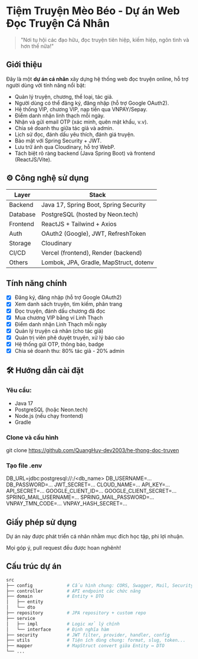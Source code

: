 # Tiệm Truyện Mèo Béo - Dự án Web Đọc Truyện Cá Nhân

> "Nơi tụ hội các đạo hữu, đọc truyện tiên hiệp, kiếm hiệp, ngôn tình và hơn thế nữa!"

## Giới thiệu

Đây là một **dự án cá nhân** xây dựng hệ thống web đọc truyện online, hỗ trợ người dùng với tính năng nổi bật:

- Quản lý truyện, chương, thể loại, tác giả.
- Người dùng có thể đăng ký, đăng nhập (hỗ trợ Google OAuth2).
- Hệ thống VIP, chương VIP, nạp tiền qua VNPAY/Sepay.
- Điểm danh nhận linh thạch mỗi ngày.
- Nhận và gửi email OTP (xác minh, quên mật khẩu, v.v).
- Chia sẻ doanh thu giữa tác giả và admin.
- Lịch sử đọc, đánh dấu yêu thích, đánh giá truyện.
- Bảo mật với Spring Security + JWT.
- Lưu trữ ảnh qua Cloudinary, hỗ trợ WebP.
- Tách biệt rõ ràng backend (Java Spring Boot) và frontend (ReactJS/Vite).

## ⚙️ Công nghệ sử dụng

| Layer    | Stack                                  |
| -------- | -------------------------------------- |
| Backend  | Java 17, Spring Boot, Spring Security  |
| Database | PostgreSQL (hosted by Neon.tech)       |
| Frontend | ReactJS + Tailwind + Axios             |
| Auth     | OAuth2 (Google), JWT, RefreshToken     |
| Storage  | Cloudinary                             |
| CI/CD    | Vercel (frontend), Render (backend)    |
| Others   | Lombok, JPA, Gradle, MapStruct, dotenv |

## Tính năng chính

- [x] Đăng ký, đăng nhập (hỗ trợ Google OAuth2)
- [x] Xem danh sách truyện, tìm kiếm, phân trang
- [x] Đọc truyện, đánh dấu chương đã đọc
- [x] Mua chương VIP bằng ví Linh Thạch
- [x] Điểm danh nhận Linh Thạch mỗi ngày
- [x] Quản lý truyện cá nhân (cho tác giả)
- [x] Quản trị viên phê duyệt truyện, xử lý báo cáo
- [x] Hệ thống gửi OTP, thông báo, badge
- [x] Chia sẻ doanh thu: 80% tác giả - 20% admin

## 🛠️ Hướng dẫn cài đặt

### Yêu cầu:

- Java 17
- PostgreSQL (hoặc Neon.tech)
- Node.js (nếu chạy frontend)
- Gradle

### Clone và cấu hình

git clone https://github.com/QuangHuy-dev2003/he-thong-doc-truyen

### Tạo file .env

DB_URL=jdbc:postgresql://<host>:<port>/<db_name>
DB_USERNAME=...
DB_PASSWORD=...
JWT_SECRET=...
CLOUD_NAME=...
API_KEY=...
API_SECRET=...
GOOGLE_CLIENT_ID=...
GOOGLE_CLIENT_SECRET=...
SPRING_MAIL_USERNAME=...
SPRING_MAIL_PASSWORD=...
VNPAY_TMN_CODE=...
VNPAY_HASH_SECRET=...

## Giấy phép sử dụng

Dự án này được phát triển cá nhân nhằm mục đích học tập, phi lợi nhuận.

Mọi góp ý, pull request đều được hoan nghênh!

## Cấu trúc dự án

```bash
src
├── config             # Cấu hình chung: CORS, Swagger, Mail, Security
├── controller         # API endpoint các chức năng
├── domain             # Entity + DTO
│   ├── entity
│   └── dto
├── repository         # JPA repository + custom repo
├── service
│   ├── impl           # Logic xử lý chính
│   └── interface      # Định nghĩa hàm
├── security           # JWT filter, provider, handler, config
├── utils              # Tiện ích dùng chung: format, slug, token...
├── mapper             # MapStruct convert giữa Entity ↔ DTO
└── ...

```
